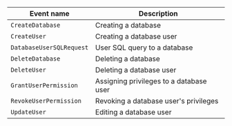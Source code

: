 Event name | Description
--- | ---
`CreateDatabase` | Creating a database
`CreateUser` | Creating a database user
`DatabaseUserSQLRequest` | User SQL query to a database
`DeleteDatabase` | Deleting a database
`DeleteUser` | Deleting a database user
`GrantUserPermission` | Assigning privileges to a database user
`RevokeUserPermission` | Revoking a database user's privileges
`UpdateUser` | Editing a database user